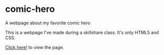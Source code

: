 # comic-hero
A webpage about my favorite comic hero

This is a webpage I've made during a skillshare class.
It's only HTML5 and CSS.

[Click here!](https://devbabbage.github.io/comic-hero/) to view the page.
